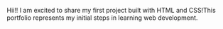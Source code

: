 Hii!!
I am excited to share my first project built with HTML and CSS!This portfolio represents my initial steps in learning web development.
